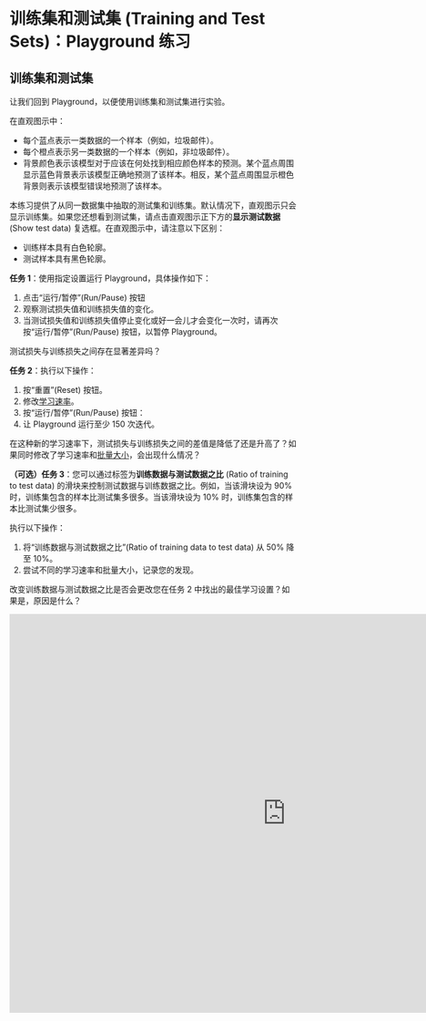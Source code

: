 # 训练集和测试集 (Training and Test Sets)：Playground 练习



## 训练集和测试集

让我们回到 Playground，以便使用训练集和测试集进行实验。

在直观图示中：

- 每个蓝点表示一类数据的一个样本（例如，垃圾邮件）。
- 每个橙点表示另一类数据的一个样本（例如，非垃圾邮件）。
- 背景颜色表示该模型对于应该在何处找到相应颜色样本的预测。某个蓝点周围显示蓝色背景表示该模型正确地预测了该样本。相反，某个蓝点周围显示橙色背景则表示该模型错误地预测了该样本。



本练习提供了从同一数据集中抽取的测试集和训练集。默认情况下，直观图示只会显示训练集。如果您还想看到测试集，请点击直观图示正下方的**显示测试数据** (Show test data) 复选框。在直观图示中，请注意以下区别：

- 训练样本具有白色轮廓。
- 测试样本具有黑色轮廓。

**任务 1**：使用指定设置运行 Playground，具体操作如下：

1. 点击“运行/暂停”(Run/Pause) 按钮
2. 观察测试损失值和训练损失值的变化。
3. 当测试损失值和训练损失值停止变化或好一会儿才会变化一次时，请再次按“运行/暂停”(Run/Pause) 按钮，以暂停 Playground。

测试损失与训练损失之间存在显著差异吗？

**任务 2**：执行以下操作：

1. 按“重置”(Reset) 按钮。
2. 修改[学习速率](https://developers.google.com/machine-learning/crash-course/reducing-loss/learning-rate)。
3. 按“运行/暂停”(Run/Pause) 按钮：
4. 让 Playground 运行至少 150 次迭代。



在这种新的学习速率下，测试损失与训练损失之间的差值是降低了还是升高了？如果同时修改了学习速率和[批量大小](https://developers.google.com/machine-learning/glossary#batch_size)，会出现什么情况？

**（可选）任务 3**：您可以通过标签为**训练数据与测试数据之比** (Ratio of training to test data) 的滑块来控制测试数据与训练数据之比。例如，当该滑块设为 90% 时，训练集包含的样本比测试集多很多。当该滑块设为 10% 时，训练集包含的样本比测试集少很多。

执行以下操作：

1. 将“训练数据与测试数据之比”(Ratio of training data to test data) 从 50% 降至 10%。
2. 尝试不同的学习速率和批量大小，记录您的发现。

改变训练数据与测试数据之比是否会更改您在任务 2 中找出的最佳学习设置？如果是，原因是什么？



<iframe scrolling="no" style="width: 970px; height: 700px" class="inherit-locale" frameborder="0" src="https://developers.google.com/machine-learning/crash-course/playground/?utm_source=engedu&amp;utm_medium=ss&amp;utm_campaign=mlcc&amp;hl=zh-cn#activation=linear&amp;batchSize=1&amp;dataset=gauss&amp;regDataset=reg-plane&amp;learningRate=3&amp;regularizationRate=0&amp;noise=80&amp;networkShape=&amp;seed=0.06680&amp;showTestData=false&amp;discretize=false&amp;percTrainData=50&amp;x=true&amp;y=true&amp;xTimesY=false&amp;xSquared=false&amp;ySquared=false&amp;cosX=false&amp;sinX=false&amp;cosY=false&amp;sinY=false&amp;collectStats=true&amp;problem=classification&amp;initZero=false&amp;hideText=true&amp;dataset_hide=true&amp;percTrainData_hide=false&amp;noise_hide=false&amp;batchSize_hide=false&amp;xTimesY_hide=true&amp;xSquared_hide=true&amp;ySquared_hide=true&amp;sinX_hide=true&amp;sinY_hide=true&amp;activation_hide=true&amp;learningRate_hide=false&amp;regularization_hide=true&amp;regularizationRate_hide=true&amp;numHiddenLayers_hide=true&amp;problem_hide=true&amp;tutorial=dp-training-and-test-sets&amp;goalTrainTestDiffMinThresholdFirst=0.02&amp;goalTrainTestDiffMaxThresholdFirst=0.4"></iframe>